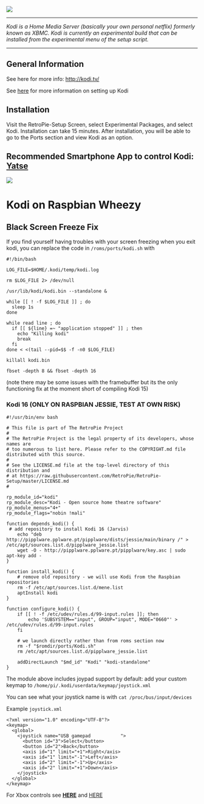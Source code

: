 ![](http://www.grandrapidsdevs.com/wp-content/uploads/2015/06/kodiLogo.png)
***

_Kodi is a Home Media Server (basically your own personal netflix) formerly known as XBMC. Kodi is currently an experimental build that can be installed from the experimental menu of the setup script._

***
## General Information

See here for more info: http://kodi.tv/

See [here](http://blog.petrockblock.com/forums/topic/kodi-tab-in-emulationstation/) for more information on setting up Kodi

## Installation

Visit the RetroPie-Setup Screen, select Experimental Packages, and select Kodi.  Installation can take 15 minutes.  After installation, you will be able to go to the Ports section and view Kodi as an option.

## Recommended Smartphone App to control Kodi: [Yatse](http://yatse.tv/redmine/projects/yatse)

![](http://kodi.wiki/images/3/3c/Yatse_Holo_1.png)

# Kodi on Raspbian Wheezy
## Black Screen Freeze Fix

If you find yourself having troubles with your screen freezing when you exit kodi, you can replace the code in `/roms/ports/kodi.sh` with
```
#!/bin/bash
 
LOG_FILE=$HOME/.kodi/temp/kodi.log
 
rm $LOG_FILE 2> /dev/null
 
/usr/lib/kodi/kodi.bin --standalone &
 
while [[ ! -f $LOG_FILE ]] ; do
  sleep 1s
done
 
while read line ; do
  if [[ ${line} =~ "application stopped" ]] ; then
    echo "Killing kodi"
    break
  fi
done < <(tail --pid=$$ -f -n0 $LOG_FILE)
 
killall kodi.bin
 
fbset -depth 8 && fbset -depth 16
```
(note there may be some issues with the framebuffer but its the only functioning fix at the moment short of compiling Kodi 15)

### Kodi 16 (ONLY ON RASPBIAN JESSIE, TEST AT OWN RISK)

```
#!/usr/bin/env bash

# This file is part of The RetroPie Project
# 
# The RetroPie Project is the legal property of its developers, whose names are
# too numerous to list here. Please refer to the COPYRIGHT.md file distributed with this source.
# 
# See the LICENSE.md file at the top-level directory of this distribution and 
# at https://raw.githubusercontent.com/RetroPie/RetroPie-Setup/master/LICENSE.md
#

rp_module_id="kodi"
rp_module_desc="Kodi - Open source home theatre software"
rp_module_menus="4+"
rp_module_flags="nobin !mali"

function depends_kodi() {
 # add repository to install Kodi 16 (Jarvis)
    echo "deb http://pipplware.pplware.pt/pipplware/dists/jessie/main/binary /" > /etc/apt/sources.list.d/pipplware_jessie.list
    wget -O - http://pipplware.pplware.pt/pipplware/key.asc | sudo apt-key add -
}

function install_kodi() {
    # remove old repository - we will use Kodi from the Raspbian repositories
    rm -f /etc/apt/sources.list.d/mene.list
    aptInstall kodi
}

function configure_kodi() {
    if [[ ! -f /etc/udev/rules.d/99-input.rules ]]; then
        echo 'SUBSYSTEM=="input", GROUP="input", MODE="0660"' > /etc/udev/rules.d/99-input.rules
    fi

    # we launch directly rather than from roms section now
    rm -f "$romdir/ports/Kodi.sh"
    rm /etc/apt/sources.list.d/pipplware_jessie.list

    addDirectLaunch "$md_id" "Kodi" "kodi-standalone"
}
```
The module above includes joypad support by default: add your custom keymap to `/home/pi/.kodi/userdata/keymap/joystick.xml`

You can see what your joystick name is with `cat /proc/bus/input/devices`

Example `joystick.xml`
```
<?xml version="1.0" encoding="UTF-8"?>
<keymap>
  <global>
    <joystick name="USB gamepad           ">
      <button id="3">Select</button>
      <button id="2">Back</button>
      <axis id="1" limit="+1">Right</axis>
      <axis id="1" limit="-1">Left</axis>
      <axis id="2" limit="-1">Up</axis>
      <axis id="2" limit="+1">Down</axis>
    </joystick>
  </global>
</keymap>
```

For Xbox controls see [**HERE**](http://kodi.wiki/view/Xbox_360_Wireless_Controller) and [HERE](https://github.com/xbmc/xbmc/blob/Eden/system/keymaps/joystick.Microsoft.Xbox.360.Controller.xml)